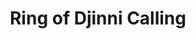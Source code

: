 ---
title: "Ring of Djinni Calling"

item:
  aura: "Strong conjuration"
  casterLevel: "17th"
  prerequisites:
    feats:   ["{% feat_link forge-ring %}"]
    spells:  ["{% spell_link gate %}"]
    special: []
  marketPrice: 125000
  description: |
    One of the many rings of fable, this "genie" ring is most useful indeed. It serves as a special {% spell_link gate %} by means of which a specific djinni can be called from the Elemental Plane of Air. When the ring is rubbed (a standard action), the call goes out, and the djinni appears on the next round. The djinni faithfully obeys and serves the wearer of the ring, but never for more than 1 hour per day. If the djinni of the ring is ever killed, the ring becomes nonmagical and worthless.
---